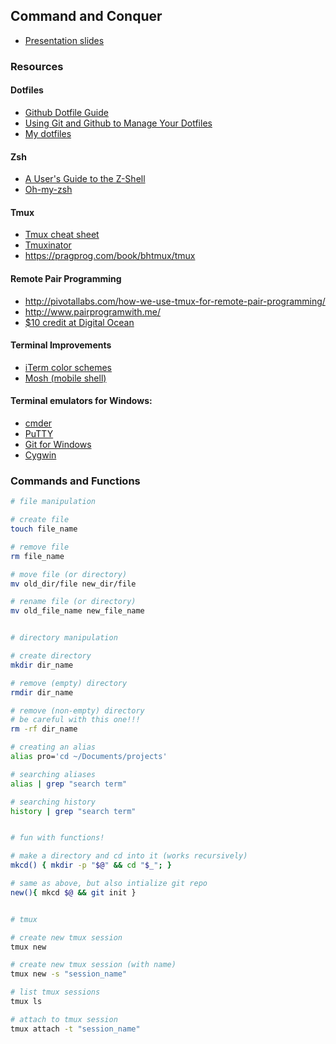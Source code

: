 ## Command and Conquer
- [Presentation slides](https://jonoliver.github.io/command-and-conquer/)

### Resources

#### Dotfiles
- [Github Dotfile Guide](https://dotfiles.github.io/)
- [Using Git and Github to Manage Your Dotfiles](http://blog.smalleycreative.com/tutorials/using-git-and-github-to-manage-your-dotfiles/)
- [My dotfiles](https://github.com/jonoliver/dotfiles)

#### Zsh
- [A User's Guide to the Z-Shell](http://zsh.sourceforge.net/Guide/zshguide.html)
- [Oh-my-zsh](https://github.com/robbyrussell/oh-my-zsh)

#### Tmux
- [Tmux cheat sheet](https://gist.github.com/MohamedAlaa/2961058)
- [Tmuxinator](https://github.com/tmuxinator/tmuxinator)
- https://pragprog.com/book/bhtmux/tmux

#### Remote Pair Programming
- http://pivotallabs.com/how-we-use-tmux-for-remote-pair-programming/
- http://www.pairprogramwith.me/
- [$10 credit at Digital Ocean](https://m.do.co/c/da72a8bfea8d)

#### Terminal Improvements
- [iTerm color schemes](http://iterm2colorschemes.com/)
- [Mosh (mobile shell)](https://mosh.org/)

#### Terminal emulators for Windows:
- [cmder](http://cmder.net/)
- [PuTTY](http://www.putty.org/)
- [Git for Windows](https://git-scm.com/downloads)
- [Cygwin](https://www.cygwin.com/)

### Commands and Functions

```bash
# file manipulation

# create file
touch file_name

# remove file
rm file_name

# move file (or directory)
mv old_dir/file new_dir/file

# rename file (or directory)
mv old_file_name new_file_name


# directory manipulation

# create directory
mkdir dir_name

# remove (empty) directory
rmdir dir_name

# remove (non-empty) directory
# be careful with this one!!!
rm -rf dir_name

# creating an alias
alias pro='cd ~/Documents/projects'

# searching aliases
alias | grep "search term"

# searching history
history | grep "search term"


# fun with functions!

# make a directory and cd into it (works recursively)
mkcd() { mkdir -p "$@" && cd "$_"; }

# same as above, but also intialize git repo
new(){ mkcd $@ && git init }


# tmux

# create new tmux session
tmux new

# create new tmux session (with name)
tmux new -s "session_name"

# list tmux sessions
tmux ls

# attach to tmux session
tmux attach -t "session_name"

```
